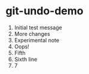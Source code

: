 # git-undo-demo
1. Initial test message
2. More changes
3. Experimental note 
4. Oops! 
5. Fifth 
6. Sixth line 
7. 7